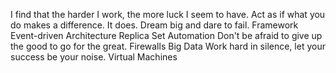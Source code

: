 I find that the harder I work, the more luck I seem to have. Act as if what you do makes a difference. It does. Dream big and dare to fail. Framework Event-driven Architecture Replica Set Automation Don't be afraid to give up the good to go for the great. Firewalls Big Data Work hard in silence, let your success be your noise. Virtual Machines
